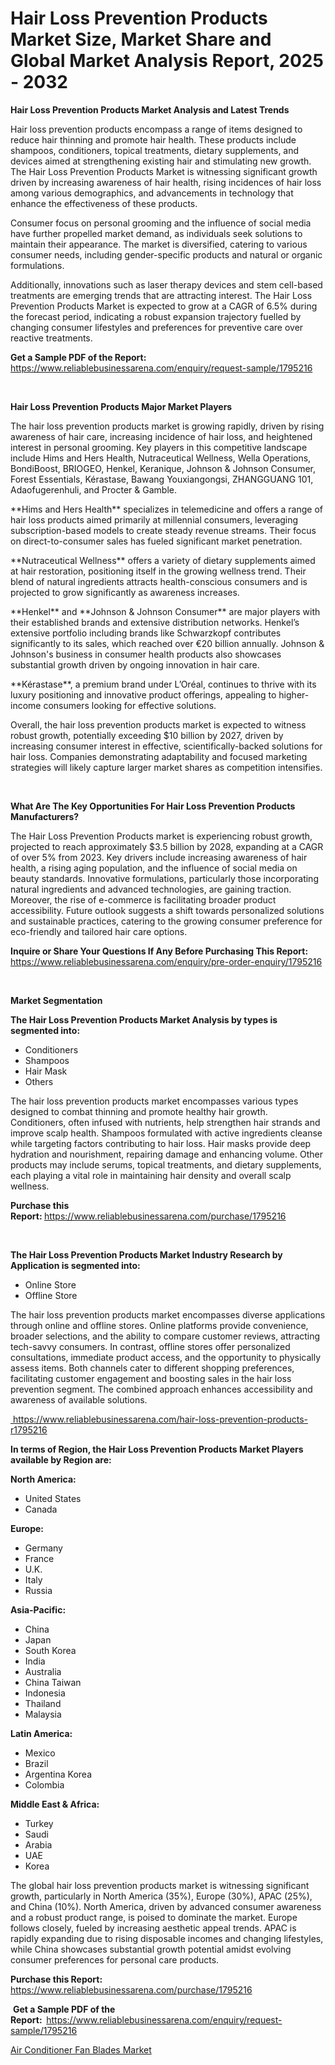<p><h1>Hair Loss Prevention Products Market Size, Market Share and Global Market Analysis Report, 2025 - 2032</h1></p><p><strong>Hair Loss Prevention Products Market Analysis and Latest Trends</strong></p>
<p><p>Hair loss prevention products encompass a range of items designed to reduce hair thinning and promote hair health. These products include shampoos, conditioners, topical treatments, dietary supplements, and devices aimed at strengthening existing hair and stimulating new growth. The Hair Loss Prevention Products Market is witnessing significant growth driven by increasing awareness of hair health, rising incidences of hair loss among various demographics, and advancements in technology that enhance the effectiveness of these products.</p><p>Consumer focus on personal grooming and the influence of social media have further propelled market demand, as individuals seek solutions to maintain their appearance. The market is diversified, catering to various consumer needs, including gender-specific products and natural or organic formulations.</p><p>Additionally, innovations such as laser therapy devices and stem cell-based treatments are emerging trends that are attracting interest. The Hair Loss Prevention Products Market is expected to grow at a CAGR of 6.5% during the forecast period, indicating a robust expansion trajectory fuelled by changing consumer lifestyles and preferences for preventive care over reactive treatments.</p></p>
<p><strong>Get a Sample PDF of the Report:&nbsp;</strong> <a href="https://www.reliablebusinessarena.com/enquiry/request-sample/1795216?utm_campaign=3010&utm_medium=2&utm_source=Github&utm_content=ia&utm_term=04042025&utm_id=hair-loss-prevention-products">https://www.reliablebusinessarena.com/enquiry/request-sample/1795216</a></p>
<p>&nbsp;</p>
<p><strong>Hair Loss Prevention Products Major Market Players</strong></p>
<p><p>The hair loss prevention products market is growing rapidly, driven by rising awareness of hair care, increasing incidence of hair loss, and heightened interest in personal grooming. Key players in this competitive landscape include Hims and Hers Health, Nutraceutical Wellness, Wella Operations, BondiBoost, BRIOGEO, Henkel, Keranique, Johnson & Johnson Consumer, Forest Essentials, Kérastase, Bawang Youxiangongsi, ZHANGGUANG 101, Adaofugerenhuli, and Procter & Gamble.</p><p>**Hims and Hers Health** specializes in telemedicine and offers a range of hair loss products aimed primarily at millennial consumers, leveraging subscription-based models to create steady revenue streams. Their focus on direct-to-consumer sales has fueled significant market penetration.</p><p>**Nutraceutical Wellness** offers a variety of dietary supplements aimed at hair restoration, positioning itself in the growing wellness trend. Their blend of natural ingredients attracts health-conscious consumers and is projected to grow significantly as awareness increases.</p><p>**Henkel** and **Johnson & Johnson Consumer** are major players with their established brands and extensive distribution networks. Henkel’s extensive portfolio including brands like Schwarzkopf contributes significantly to its sales, which reached over €20 billion annually. Johnson & Johnson's business in consumer health products also showcases substantial growth driven by ongoing innovation in hair care.</p><p>**Kérastase**, a premium brand under L’Oréal, continues to thrive with its luxury positioning and innovative product offerings, appealing to higher-income consumers looking for effective solutions.</p><p>Overall, the hair loss prevention products market is expected to witness robust growth, potentially exceeding $10 billion by 2027, driven by increasing consumer interest in effective, scientifically-backed solutions for hair loss. Companies demonstrating adaptability and focused marketing strategies will likely capture larger market shares as competition intensifies.</p></p>
<p>&nbsp;</p>
<p><strong>What Are The Key Opportunities For Hair Loss Prevention Products Manufacturers?</strong></p>
<p><p>The Hair Loss Prevention Products market is experiencing robust growth, projected to reach approximately $3.5 billion by 2028, expanding at a CAGR of over 5% from 2023. Key drivers include increasing awareness of hair health, a rising aging population, and the influence of social media on beauty standards. Innovative formulations, particularly those incorporating natural ingredients and advanced technologies, are gaining traction. Moreover, the rise of e-commerce is facilitating broader product accessibility. Future outlook suggests a shift towards personalized solutions and sustainable practices, catering to the growing consumer preference for eco-friendly and tailored hair care options.</p></p>
<p><strong>Inquire or Share Your Questions If Any Before Purchasing This Report:</strong> <a href="https://www.reliablebusinessarena.com/enquiry/pre-order-enquiry/1795216?utm_campaign=3010&utm_medium=2&utm_source=Github&utm_content=ia&utm_term=04042025&utm_id=hair-loss-prevention-products">https://www.reliablebusinessarena.com/enquiry/pre-order-enquiry/1795216</a></p>
<p>&nbsp;</p>
<p><strong>Market Segmentation</strong></p>
<p><strong>The Hair Loss Prevention Products Market Analysis by types is segmented into:</strong></p>
<p><ul><li>Conditioners</li><li>Shampoos</li><li>Hair Mask</li><li>Others</li></ul></p>
<p><p>The hair loss prevention products market encompasses various types designed to combat thinning and promote healthy hair growth. Conditioners, often infused with nutrients, help strengthen hair strands and improve scalp health. Shampoos formulated with active ingredients cleanse while targeting factors contributing to hair loss. Hair masks provide deep hydration and nourishment, repairing damage and enhancing volume. Other products may include serums, topical treatments, and dietary supplements, each playing a vital role in maintaining hair density and overall scalp wellness.</p></p>
<p><strong>Purchase this Report:&nbsp;</strong><a href="https://www.reliablebusinessarena.com/purchase/1795216?utm_campaign=3010&utm_medium=2&utm_source=Github&utm_content=ia&utm_term=04042025&utm_id=hair-loss-prevention-products">https://www.reliablebusinessarena.com/purchase/1795216</a></p>
<p>&nbsp;</p>
<p><strong>The Hair Loss Prevention Products Market Industry Research by Application is segmented into:</strong></p>
<p><ul><li>Online Store</li><li>Offline Store</li></ul></p>
<p><p>The hair loss prevention products market encompasses diverse applications through online and offline stores. Online platforms provide convenience, broader selections, and the ability to compare customer reviews, attracting tech-savvy consumers. In contrast, offline stores offer personalized consultations, immediate product access, and the opportunity to physically assess items. Both channels cater to different shopping preferences, facilitating customer engagement and boosting sales in the hair loss prevention segment. The combined approach enhances accessibility and awareness of available solutions.</p></p>
<p><a href="https://www.reliablebusinessarena.com/hair-loss-prevention-products-r1795216?utm_campaign=3010&utm_medium=2&utm_source=Github&utm_content=ia&utm_term=04042025&utm_id=hair-loss-prevention-products">&nbsp;https://www.reliablebusinessarena.com/hair-loss-prevention-products-r1795216</a></p>
<p><strong>In terms of Region, the Hair Loss Prevention Products Market Players available by Region are:</strong></p>
<p>
    <p> <strong> North America: </strong>
        <ul>
            <li>United States</li>
            <li>Canada</li>
        </ul>
        </p> 
    <p> <strong> Europe: </strong>
        <ul>
            <li>Germany</li>
            <li>France</li>
            <li>U.K.</li>
            <li>Italy</li>
            <li>Russia</li>
        </ul>
        </p> 
    <p> <strong> Asia-Pacific: </strong>
        <ul>
            <li>China</li>
            <li>Japan</li>
            <li>South Korea</li>
            <li>India</li>
            <li>Australia</li>
            <li>China Taiwan</li>
            <li>Indonesia</li>
            <li>Thailand</li>
            <li>Malaysia</li>
        </ul>
        </p> 
    <p> <strong> Latin America: </strong>
        <ul>
            <li>Mexico</li>
            <li>Brazil</li>
            <li>Argentina Korea</li>
            <li>Colombia</li>
        </ul>
        </p> 
    <p> <strong> Middle East & Africa: </strong>
        <ul>
            <li>Turkey</li>
            <li>Saudi</li>
            <li>Arabia</li>
            <li>UAE</li>
            <li>Korea</li>
        </ul>
    </p>
    </p>
<p><p>The global hair loss prevention products market is witnessing significant growth, particularly in North America (35%), Europe (30%), APAC (25%), and China (10%). North America, driven by advanced consumer awareness and a robust product range, is poised to dominate the market. Europe follows closely, fueled by increasing aesthetic appeal trends. APAC is rapidly expanding due to rising disposable incomes and changing lifestyles, while China showcases substantial growth potential amidst evolving consumer preferences for personal care products.</p></p>
<p><strong>Purchase this Report: </strong><a href="https://www.reliablebusinessarena.com/purchase/1795216?utm_campaign=3010&utm_medium=2&utm_source=Github&utm_content=ia&utm_term=04042025&utm_id=hair-loss-prevention-products">https://www.reliablebusinessarena.com/purchase/1795216</a></p>
<p>&nbsp;<strong>Get a Sample PDF of the Report:&nbsp;&nbsp;</strong><a href="https://www.reliablebusinessarena.com/enquiry/request-sample/1795216?utm_campaign=3010&utm_medium=2&utm_source=Github&utm_content=ia&utm_term=04042025&utm_id=hair-loss-prevention-products">https://www.reliablebusinessarena.com/enquiry/request-sample/1795216</a></p>
<p><strong></strong></p>
<p><p><a href="https://github.com/voetzeszuh/Market-Research-Report-List-1/blob/main/air-conditioner-fan-blades-market.md?utm_campaign=3010&utm_medium=2&utm_source=Github&utm_content=ia&utm_term=04042025&utm_id=hair-loss-prevention-products">Air Conditioner Fan Blades Market</a></p></p>